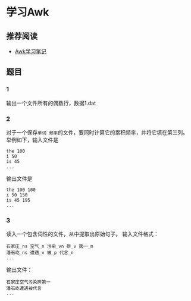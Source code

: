 学习Awk
=======

推荐阅读
--------

* [Awk学习笔记](http://man.lupaworld.com/content/manage/ringkee/awk.htm)

题目
----

### 1
输出一个文件所有的偶数行，数据1.dat

### 2
对于一个保存`单词 频率`的文件，要同时计算它的累积频率，并将它填在第三列。
举例如下，输入文件是

```
the 100
i 50
is 45
...
```
输出文件是

```
the 100 100
i 50 150
is 45 195
...
```

### 3
读入一个包含词性的文件，从中提取出原始句子。
输入文件格式：

```
石家庄_ns 空气_n 污染_vn 排_v 第一_m
潘石屹_ns 遭遇_v 被_p 代言_n
...
```

输出文件：

```
石家庄空气污染排第一
潘石屹遭遇被代言
...
```


